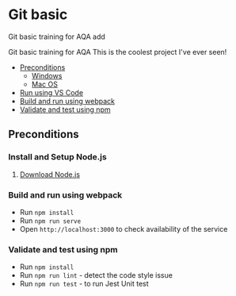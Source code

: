 # Git basic

Git basic training for AQA add


Git basic training for AQA
This is the coolest project I've ever seen!


* [Preconditions](#preconditions)
    * [Windows](#windows)
    * [Mac OS](#macos)
* [Run using VS Code](#ide)
* [Build and run using webpack](#build-webpack)
* [Validate and test using npm](#test)

## Preconditions
### Install and Setup Node.js
1. <a href="https://nodejs.org/uk/download/">Download Node.js</a>

<h3 id="build-webpack">Build and run using webpack</h3>

* Run `npm install`
* Run `npm run serve`
* Open `http://localhost:3000` to check availability of the service

<h3 id="test">Validate and test using npm</h3>

* Run `npm install`
* Run `npm run lint` - detect the code style issue 
* Run `npm run test` - to run Jest Unit test


